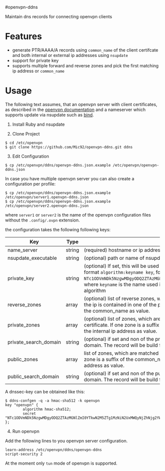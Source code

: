 #openvpn-ddns

Maintain dns records for connecting openvpn clients

# Features

- generate PTR/AAAA/A records using `common_name` of the client certifcate
  and both internal or external ip addresses using `nsupdate`
- support for private key
- supports multiple forward and reverse zones and
  pick the first matching ip address or `common_name`

# Usage

The following text assumes, that an openvpn server with client certificates,
as described in the [openvpn documentation](https://openvpn.net/index.php/open-source/documentation/miscellaneous/77-rsa-key-management.html)
and a nameserver which supports update via nsupdate such as [bind](https://www.isc.org/downloads/bind/).

1. Install Ruby and nsupdate

2. Clone Project

```
$ cd /etc/openvpn
$ git clone https://github.com/Mic92/openvpn-ddns.git ddns
```

3. Edit Configuration

```
$ cp /etc/openvpn/ddns/openvpn-ddns.json.example /etc/openvpn/openvpn-ddns.json
```

In case you have multiple openvpn server you can also create a configuration per
profile:

```
$ cp /etc/openvpn/ddns/openvpn-ddns.json.example /etc/openvpn/server1.openvpn-ddns.json
$ cp /etc/openvpn/ddns/openvpn-ddns.json.example /etc/openvpn/server2.openvpn-ddns.json
```

where `server1` or `server2` is the name of the openvpn configuration files without the
`.config/.ovpn` extension.

the configuration takes the following following keys:

| Key                     | Type     | Description                                                                                            |
| ----------------------- | -------- | ------------------------------------------------------------------------------------------------------ |
| name_server             | string   | (required) hostname or ip address to nameserver                                                        |
| nsupdate_executable     | string   | (optional) path or name of nsupdate (Defaults to "nsupdate")                                           |
| private_key             | string   | (optional) If set, this will be used by nsupdate to authenticate against nameserver, use the format `algorithm:keyname key`, for example `hmac-sha512:ddns-key NTc1ODVmNDk5NzgwMDgyODQ2ZTAzMGNlZmI0YTkwN2M5ZTg1MzNiN2UxMWQyNjZhNjg2YWQ1MDc4Y2NlZjU0Mw==`, where `keyname` is the name used in nameserver configuration and `algorithm` the used TSIG key algorithm |
| reverse_zones           | array    | (optional) list of reverse zones, which are matched against public/private openvpn client ip. If the ip is contained in one of the provided reverse zones, the PTR records will be updated using the common_name as value. |
| private_zones           | array    | (optional) list of zones, which are matched against the common_name field of the client certificate. If one zone is a suffix of the common_name, a A or AAAA records are updated using the internal ip address as value. |
| private_search_domain   | string   | (optional) if set and non of the private zones matched, openvpn-ddns will fallback to this domain. The record will be build from the host part of `common_name`. |
| public_zones            | array    | list of zones, which are matched against the common_name field of the client certificate. If one zone is a suffix of the common_name, a A or AAAA records are updated using the public ip address as value. |
| public_search_domain    | string   | (optional) if set and non of the public zones matched, openvpn-ddns will fallback to this domain.  The record will be build from the host part of `common_name`. |

A dnssec-key can be obtained like this:

```
$ ddns-confgen -q -a hmac-sha512 -k openvpn
key "openvpn" {
        algorithm hmac-sha512;
        secret "NTc1ODVmNDk5NzgwMDgyODQ2ZTAzMGNlZmI0YTkwN2M5ZTg1MzNiN2UxMWQyNjZhNjg2YWQ1MDc4Y2NlZjU0Mw==";
};
```

4. Run openvpn

Add the following lines to you openvpn server configuration.

```
learn-address /etc/openvpn/ddns/openvpn-ddns
script-security 2
```

At the moment only `tun` mode of openvpn is supported.
